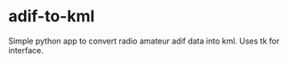 # adif-to-kml
Simple python app to convert radio amateur adif data into kml. Uses tk for interface.
